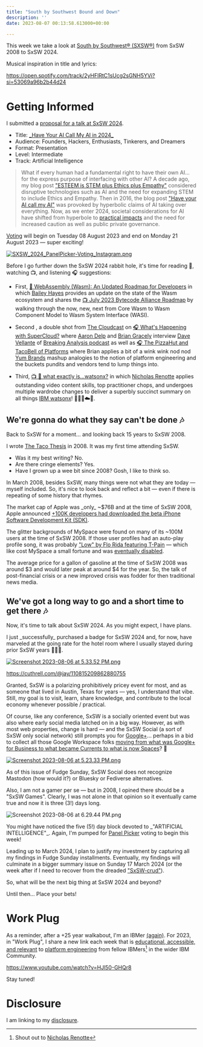```yaml
---
title: "South by Southwest Bound and Down"
description: ''
date: 2023-08-07 00:13:58.613000+00:00

---
```


This week we take a look at [South by Southwest® (SXSW®)](https://en.wikipedia.org/wiki/South\_by\_Southwest) from SxSW 2008 to SxSW 2024.

Musical inspiration in title and lyrics: 

https://open.spotify.com/track/2yHFlRtC1sUcg2sGNH5YVi?si=53069a96b2b44d24

# Getting Informed

I submitted a [proposal for a talk at SxSW 2024](https://panelpicker.sxsw.com/vote/133870). 

- Title: [\_Have Your AI Call My AI in 2024\_](https://panelpicker.sxsw.com/vote/133870)
- Audience: Founders, Hackers, Enthusiasts, Tinkerers, and Dreamers
- Format: Presentation
- Level: Intermediate
- Track: Artificial Intelligence

> What if every human had a fundamental right to have their own AI... for the express purpose of interfacing with other AI? A decade ago, my blog post ["ESTEEM is STEM plus Ethics plus Empathy"](https://fudge.org/archive/esteem-is-stem-plus-ethics-plus-empathy/) considered disruptive technologies such as AI and the need for expanding STEM to include Ethics and Empathy. Then in 2016, the blog post ["Have your AI call my AI"](https://fudge.org/archive/have-your-ai-call-my-ai/) was provoked by hyperbolic claims of AI taking over everything. Now, as we enter 2024, societal considerations for AI have shifted from hyperbole to [practical impacts](https://www.youtube.com/watch?v=mwxDNbD0fes) and the need for increased caution as well as public private governance.

[Voting](https://panelpicker.sxsw.com/vote/133870) will begin on Tuesday 08 August 2023 and end on Monday 21 August 2023 — super exciting!

[![SXSW\_2024\_PanelPicker-Voting\_Instagram.png](https://buttondown.imgix.net/images/b2e36ff9-0a3a-47a7-90a1-b677a430fd3a.png?w=960&fit=max)](https://panelpicker.sxsw.com/vote/133870)

Before I go further down the SxSW 2024 rabbit hole, it's time for reading 📖, watching 📺, and listening 🎧 suggestions:

- First, [📖 WebAssembly (Wasm): An Updated Roadmap for Developers](https://bytecodealliance.org/articles/webassembly-the-updated-roadmap-for-developers) in which [Bailey Hayes](https://www.linkedin.com/in/baileyhayes/) provides an update on the state of the Wasm ecosystem and shares the [📺 July 2023 Bytecode Alliance Roadmap](https://www.youtube.com/watch?v=Yl\_O95zOJbs) by walking through the now, new, next from Core Wasm to Wasm Component Model to Wasm System Interface (WASI).

- Second , a double shot from [The Cloudcast](https://www.thecloudcast.net/) on [🎧 What's Happening with SuperCloud?](https://www.thecloudcast.net/2023/08/whats-happening-with-supercloud.html) where [Aaron Delp](https://www.linkedin.com/in/aarondelp/) and [Brian Gracely](https://www.linkedin.com/in/briangracely/) interview [Dave Vellante](https://www.linkedin.com/in/dvellante/) of [Breaking Analysis podcast](https://open.spotify.com/show/7u9nQywKYm1s8hoqIjCcoM) as well as [🎧 The PizzaHut and TacoBell of Platforms](https://www.thecloudcast.net/2023/08/the-pizzahut-and-tacobell-of-platforms.html) where Brian applies a bit of a wink wink nod nod [Yum Brands](https://www.yum.com/wps/portal/yumbrands/Yumbrands/company/) mashup analogies to the notion of platform engineering and the buckets pundits and vendors tend to lump things into.

- Third, [📺 🤔 what exactly is...watsonx?](https://www.linkedin.com/feed/update/urn:li:activity:7093359957890240512/) in which [Nicholas Renotte](https://www.linkedin.com/in/nicholasrenotte/) applies outstanding video content skills, top practitioner chops, and undergoes multiple wardrobe changes to deliver a superbly succinct summary on all things [IBM watsonx](https://www.ibm.com/watsonx)! 🍿🤯🤓☁️🚀.

## We're gonna do what they say can't be done 🎶

Back to SxSW for a moment... and looking back 15 years to SxSW 2008.

I wrote [The Taco Thesis](https://fudge.org/archive/the-taco-thesis/) in 2008. It was my first time attending SxSW.

- Was it my best writing? No.
- Are there cringe elements? Yes.
- Have I grown up a wee bit since 2008? Gosh, I like to think so.

In March 2008, besides SxSW, many things were not what they are today — myself included. So, it's nice to look back and reflect a bit — even if there is repeating of some history that rhymes.

The market cap of Apple was \_only\_ ~$76B and at the time of SxSW 2008, Apple announced [+100K developers had downloaded the beta iPhone Software Development Kit (SDK)](https://www.techmeme.com/080312/h1700).
 
The glitter backgrounds of MySpace were found on many of its ~100M users at the time of SxSW 2008. If those user profiles had an auto-play profile song, it was probably ["Low" by Flo Rida featuring T-Pain](https://www.youtube.com/watch?v=ckKFxMw6z0c) — which like cost MySpace a small fortune and was [eventually disabled](https://techcrunch.com/2009/08/18/myspace-disables-auto-play-of-profile-songs-to-get-streaming-costs-under-control/).

The average price for a gallon of gasoline at the time of SxSW 2008 was around $3 and would later peak at around $4 for the year. So, the talk of post-financial crisis or a new improved crisis was fodder for then traditional news media.

## We've got a long way to go and a short time to get there 🎶

Now, it's time to talk about SxSW 2024. As you might expect, I have plans.

I just \_successfully\_ purchased a badge for SxSW 2024 and, for now, have marveled at the going rate for the hotel room where I usually stayed during prior SxSW years 👀💸🤔. 

[![Screenshot 2023-08-06 at 5.33.52 PM.png](https://buttondown.imgix.net/images/66c2ff78-fc20-47b0-a84d-289db7dc69fc.png?w=960&fit=max)](https://cart.sxsw.com/products/reg-plat)

https://cuthrell.com/@jay/110815209862880755

Granted, SxSW is a polarizing prohibitively pricey event for most, and as someone that lived in Austin, Texas for years — yes, I understand that vibe. Still, my goal is to visit, learn, share knowledge, and contribute to the local economy whenever possible / practical.

Of course, like any conference, SxSW is a socially oriented event but was also where early social media latched on in a big way. However, as with most web properties, change is hard — and the SxSW Social (a sort of SxSW only social network) still prompts you for [Google+](https://fudge.org/archive/google-nonplussed/)... perhaps in a bid to collect all those Google Workspace folks [moving from what was Google+ for Business to what became Currents to what is now Spaces](https://workspaceupdates.googleblog.com/2023/04/new-community-features-for-google-chat-and-an-update-currents%20.html)? 🤣

[![Screenshot 2023-08-06 at 5.23.33 PM.png](https://buttondown.imgix.net/images/27cc89fc-3769-4553-8c59-ee47ada4f57b.png?w=960&fit=max)](https://social.sxsw.com/users/81817)

As of this issue of Fudge Sunday, SxSW Social does not recognize Mastodon (how would it?) or Bluesky or Fediverse alternatives.

Also, I am not a gamer per se — but in 2008, I opined there should be a "SxSW Games". Clearly, I was not alone in that opinion so it eventually came true and now it is three (3!) days long.

 ![Screenshot 2023-08-06 at 6.29.44 PM.png](https://buttondown.imgix.net/images/5356a1c6-543c-4851-b390-990279af0f2e.png?w=960&fit=max) 

You might have noticed the five (5!) day block devoted to \_"ARTIFICIAL INTELLIGENCE"\_. Again, I'm pumped for [Panel Picker](https://panelpicker.sxsw.com) voting to begin this week!

Leading up to March 2024, I plan to justify my investment by capturing all my findings in Fudge Sunday installments. Eventually, my findings will culminate in a bigger summary issue on Sunday 17 March 2024 (or the week after if I need to recover from the dreaded ["SxSW-crud"](https://duckduckgo.com/?q=%22SxSW-crud%22&t=osx&ia=web)).

So, what will be the next big thing at SxSW 2024 and beyond?

Until then… Place your bets!

# Work Plug

As a reminder, after a +25 year walkabout, I'm an IBMer [(again)](https://jaycuthrell.com/about/). For 2023, in "Work Plug", I share a new link each week that is [educational, accessible, and relevant](https://www.youtube.com/watch?v=HJl50-GHQr8) to [platform engineering](https://www.ibm.com/consulting/platform-engineering-services) from fellow IBMers[^IBMer] in the wider IBM Community.

https://www.youtube.com/watch?v=HJl50-GHQr8

Stay tuned!

# Disclosure

I am linking to my [disclosure](https://jaycuthrell.com/disclosure/).

[^IBMer]: Shout out to [Nicholas Renotte](https://www.linkedin.com/in/nicholasrenotte/)